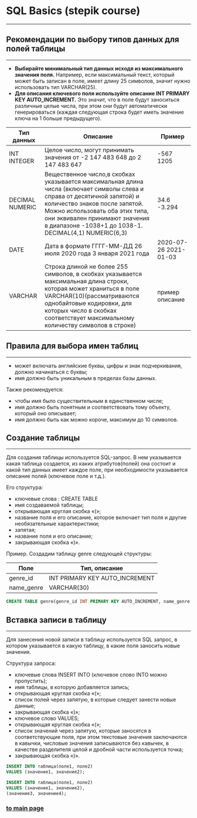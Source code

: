 # SQL Basics (stepik course)

---

## Рекомендации по выбору типов данных для полей таблицы

---
- **Выбирайте минимальный тип данных исходя из максимального значения поля.**
  Например, если максимальный текст, который может быть записан в поле, имеет длину 25 символов,
  значит нужно использовать тип VARCHAR(25).
- **Для описания ключевого поля используйте описание INT PRIMARY KEY AUTO_INCREMENT.**
  Это значит, что в поле будут заноситься различные целые числа,
  при этом они будут автоматически генерироваться (каждая следующая строка будет иметь значение ключа на 1 больше предыдущего).


|Тип данных       |Описание    |Пример    |
|-----------------|------------|----------|
|INT INTEGER      |Целое число, могут принимать значения от -2 147 483 648 до 2 147 483 647|-567 1205|
|DECIMAL NUMERIC  |Вещественное число,в скобках указывается максимальная длина числа (включает символы слева и справа от десятичной запятой) и количество знаков после запятой. Можно использовать оба этих типа, они эквивален принимают значения в диапазоне -1038+1 до 1038-1. DECIMAL(4,1) NUMERIC(6,3)| 34.6 -3.294|
|DATE             |Дата в формате ГГГГ-ММ-ДД 26 июля 2020 года 3 января 2021 года| 2020-07-26 2021-01-03|
|VARCHAR          |Строка длиной не более 255 символов, в скобках указывается максимальная длина строки, которая может храниться в поле VARCHAR(10)(рассматриваются однобайтовые кодировки, для которых число в скобках соответствует максимальному количеству символов в строке)|пример описание|

## Правила для выбора имен таблиц

---
- может включать английские буквы, цифры и знак подчеркивания, должно начинаться с буквы;
- имя должно быть уникальным в пределах базы данных.

Также рекомендуется:
- чтобы имя было существительным в единственном числе;
- имя должно быть понятным и соответствовать тому объекту, который оно описывает;
- имя должно быть как можно короче, максимум до 10 символов.


## Создание таблицы

---
Для создания таблицы используется SQL-запрос. В нем указывается какая таблица создается, из каких атрибутов(полей) она состоит и какой тип данных имеет каждое поле, при необходимости указывается описание полей (ключевое поле и т.д.). 

Его структура:
- ключевые слова : CREATE TABLE
- имя создаваемой таблицы;
- открывающая круглая скобка «(»;
- название поля и его описание, которое включает тип поля и другие необязательные характеристики;
- запятая;
- название поля и его описание;
- закрывающая скобка «)».

Пример. Создадим таблицу genre следующей структуры:
  
|Поле        |  Тип, описание                 |
|------------|--------------------------------|
| genre_id   | INT PRIMARY KEY AUTO_INCREMENT |
| name_genre | VARCHAR(30)                    | 

```sql
CREATE TABLE genre(genre_id INT PRIMARY KEY AUTO_INCREMENT, name_genre VARCHAR(30));
```

## Вставка записи в таблицу

---

Для занесения новой записи в таблицу используется SQL запрос, 
в котором указывается в какую таблицу, в какие поля заносить новые значения. 

Структура запроса:
- ключевые слова INSERT INTO (ключевое слово INTO можно пропустить);
- имя таблицы, в которую добавляется запись;
- открывающая круглая скобка «(»;
-  список полей через запятую, в которые следует занести новые данные;
- закрывающая скобка «)»;
- ключевое слово VALUES;
- открывающая круглая скобка «(»;
- список значений через запятую, которые заносятся в соответствующие поля, при этом текстовые значения заключаются в кавычки, числовые значения записываются без кавычек, в качестве разделителя целой и дробной части используется точка;
- закрывающая скобка «)».

```sql
INSERT INTO таблица(поле1, поле2)
VALUES (значение1, значение2);
```

```sql
INSERT INTO таблица(поле1, поле2)
VALUES (значение1, значение2), 
(значение3, значение4);
```

### [to main page](../../README.md)
